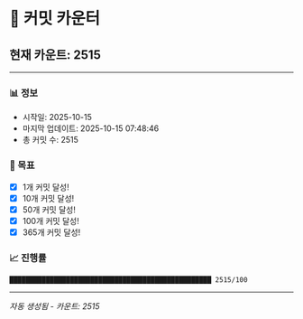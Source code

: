 # 🔢 커밋 카운터

## 현재 카운트: 2515

---

### 📊 정보
- 시작일: 2025-10-15
- 마지막 업데이트: 2025-10-15 07:48:46
- 총 커밋 수: 2515

### 🎯 목표
- [x] 1개 커밋 달성!
- [x] 10개 커밋 달성!
- [x] 50개 커밋 달성!
- [x] 100개 커밋 달성!
- [x] 365개 커밋 달성!

### 📈 진행률
```
██████████████████████████████████████████████████ 2515/100
```

---
*자동 생성됨 - 카운트: 2515*
